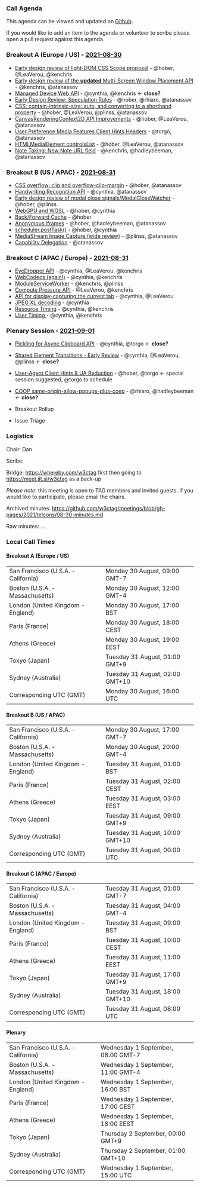 ### Call Agenda

This agenda can be viewed and updated on [Github](https://github.com/w3ctag/meetings/blob/gh-pages/2021/telcons/08-30-agenda.md).

If you would like to add an item to the agenda or volunteer to scribe please open a pull request against this agenda.

### Breakout A (Europe / US) - [2021-08-30](https://www.timeanddate.com/worldclock/converter.html?iso=20210830T160000&p1=224&p2=43&p3=136&p4=195&p5=26&p6=248&p7=240)

* [Early design review of light-DOM CSS Scope proposal](https://github.com/w3ctag/design-reviews/issues/593) - @hober, @LeaVerou, @kenchris
* [Early design review of the **updated** Multi-Screen Window Placement API](https://github.com/w3ctag/design-reviews/issues/602) - @kenchris, @atanassov
* [Managed Device Web API](https://github.com/w3ctag/design-reviews/issues/606) - @cynthia, @kenchris <- **close?**
* [Early Design Review: Speculation Rules](https://github.com/w3ctag/design-reviews/issues/611) - @hober, @rhiaro, @atanassov
* [CSS: contain-intrinsic-size: auto, and converting to a shorthand property](https://github.com/w3ctag/design-reviews/issues/624) - @hober, @LeaVerou, @plinss, @atanassov
* [CanvasRenderingContext2D API Improvements](https://github.com/w3ctag/design-reviews/issues/627) - @hober, @LeaVerou, @atanassov
* [User Preference Media Features Client Hints Headers](https://github.com/w3ctag/design-reviews/issues/632) - @torgo, @atanassov
* [HTMLMediaElement controlsList](https://github.com/w3ctag/design-reviews/issues/643) - @hober, @LeaVerou, @atanassov
* [Note Taking: New Note URL field](https://github.com/w3ctag/design-reviews/issues/648) - @kenchris, @hadleybeeman, @atanassov


### Breakout B (US / APAC) - [2021-08-31](https://www.timeanddate.com/worldclock/converter.html?iso=20210831T000000&p1=224&p2=43&p3=136&p4=195&p5=26&p6=248&p7=240)

* [CSS overflow: clip and overflow-clip-margin](https://github.com/w3ctag/design-reviews/issues/579) - @hober, @atanassov
* [Handwriting Recognition API](https://github.com/w3ctag/design-reviews/issues/591) - @cynthia, @atanassov
* [Early design review of modal close signals/ModalCloseWatcher](https://github.com/w3ctag/design-reviews/issues/594) - @hober, @plinss
* [WebGPU and WGSL](https://github.com/w3ctag/design-reviews/issues/626) - @hober, @cynthia
* [Back/Forward Cache](https://github.com/w3ctag/design-reviews/issues/628) - @hober
* [Anonymous iframes](https://github.com/w3ctag/design-reviews/issues/639) - @hober, @hadleybeeman, @atanassov
* [scheduler.postTask()](https://github.com/w3ctag/design-reviews/issues/647) - @hober, @cynthia
* [MediaStream Image Capture (wide review)](https://github.com/w3ctag/design-reviews/issues/651) - @plinss, @atanassov
* [Capability Delegation](https://github.com/w3ctag/design-reviews/issues/655) - @atanassov

### Breakout C (APAC / Europe) - [2021-08-31](https://www.timeanddate.com/worldclock/converter.html?iso=20210831T080000&p1=224&p2=43&p3=136&p4=195&p5=26&p6=248&p7=240)

* [EyeDropper API](https://github.com/w3ctag/design-reviews/issues/587) - @cynthia, @LeaVerou, @kenchris
* [WebCodecs (again!)](https://github.com/w3ctag/design-reviews/issues/612) - @cynthia, @kenchris
* [ModuleServiceWorker](https://github.com/w3ctag/design-reviews/issues/617) - @kenchris, @plinss
* [Compute Pressure API](https://github.com/w3ctag/design-reviews/issues/621) - @LeaVerou, @kenchris
* [API for display-capturing the current tab](https://github.com/w3ctag/design-reviews/issues/625) - @cynthia, @LeaVerou
* [JPEG XL decoding](https://github.com/w3ctag/design-reviews/issues/633) - @cynthia
* [Resource Timing](https://github.com/w3ctag/design-reviews/issues/641) - @cynthia, @kenchris
* [User Timing ](https://github.com/w3ctag/design-reviews/issues/642) - @cynthia, @kenchris

### Plenary Session - [2021-09-01](https://www.timeanddate.com/worldclock/converter.html?iso=20210901T150000&p1=224&p2=43&p3=136&p4=195&p5=26&p6=248&p7=240)

* [Pickling for Async Clipboard API](https://github.com/w3ctag/design-reviews/issues/636) - @cynthia, @torgo <- **close?**
* [Shared Element Transitions - Early Review](https://github.com/w3ctag/design-reviews/issues/631) - @cynthia, @LeaVerou, @plinss <- **close?**
* [User-Agent Client Hints & UA Reduction](https://github.com/w3ctag/design-reviews/issues/640) - @hober, @torgo <- special session suggested, @torgo to schedule
* [COOP same-origin-allow-popups-plus-coep](https://github.com/w3ctag/design-reviews/issues/649) - @rhiaro, @hadleybeeman <- **close?**


* Breakout Rollup
* Issue Triage

### Logistics

Chair: Dan

Scribe:

Bridge: https://whereby.com/w3ctag first then going to https://meet.jit.si/w3ctag as a back-up

*Please note*: this meeting is open to TAG members and invited guests. If you would like to participate, please email the chairs.

Archived minutes: https://github.com/w3ctag/meetings/blob/gh-pages/2021/telcons/08-30-minutes.md

Raw minutes: ...


### Local Call Times

#### Breakout A (Europe / US)

<table>
<tr><td> San Francisco (U.S.A. - California) <td> Monday 30 August, 09:00 GMT-7</td></tr>
<tr><td> Boston (U.S.A. - Massachusetts) <td> Monday 30 August, 12:00 GMT-4</td></tr>
<tr><td> London (United Kingdom - England) <td> Monday 30 August, 17:00 BST</td></tr>
<tr><td> Paris (France) <td> Monday 30 August, 18:00 CEST</td></tr>
<tr><td> Athens (Greece) <td> Monday 30 August, 19:00 EEST</td></tr>
<tr><td> Tokyo (Japan) <td> Tuesday 31 August, 01:00 GMT+9</td></tr>
<tr><td> Sydney (Australia) <td> Tuesday 31 August, 02:00 GMT+10</td></tr>
<tr><td> Corresponding UTC (GMT) <td> Monday 30 August, 16:00 UTC</td></tr>
</table>

#### Breakout B (US / APAC)

<table>
<tr><td> San Francisco (U.S.A. - California) <td> Monday 30 August, 17:00 GMT-7</td></tr>
<tr><td> Boston (U.S.A. - Massachusetts) <td> Monday 30 August, 20:00 GMT-4</td></tr>
<tr><td> London (United Kingdom - England) <td> Tuesday 31 August, 01:00 BST</td></tr>
<tr><td> Paris (France) <td> Tuesday 31 August, 02:00 CEST</td></tr>
<tr><td> Athens (Greece) <td> Tuesday 31 August, 03:00 EEST</td></tr>
<tr><td> Tokyo (Japan) <td> Tuesday 31 August, 09:00 GMT+9</td></tr>
<tr><td> Sydney (Australia) <td> Tuesday 31 August, 10:00 GMT+10</td></tr>
<tr><td> Corresponding UTC (GMT) <td> Tuesday 31 August, 00:00 UTC</td></tr>
</table>

#### Breakout C (APAC / Europe)

<table>
<tr><td> San Francisco (U.S.A. - California) <td> Tuesday 31 August, 01:00 GMT-7</td></tr>
<tr><td> Boston (U.S.A. - Massachusetts) <td> Tuesday 31 August, 04:00 GMT-4</td></tr>
<tr><td> London (United Kingdom - England) <td> Tuesday 31 August, 09:00 BST</td></tr>
<tr><td> Paris (France) <td> Tuesday 31 August, 10:00 CEST</td></tr>
<tr><td> Athens (Greece) <td> Tuesday 31 August, 11:00 EEST</td></tr>
<tr><td> Tokyo (Japan) <td> Tuesday 31 August, 17:00 GMT+9</td></tr>
<tr><td> Sydney (Australia) <td> Tuesday 31 August, 18:00 GMT+10</td></tr>
<tr><td> Corresponding UTC (GMT) <td> Tuesday 31 August, 08:00 UTC</td></tr>
</table>

#### Plenary

<table>
<tr><td> San Francisco (U.S.A. - California) <td> Wednesday 1 September, 08:00 GMT-7</td></tr>
<tr><td> Boston (U.S.A. - Massachusetts) <td> Wednesday 1 September, 11:00 GMT-4</td></tr>
<tr><td> London (United Kingdom - England) <td> Wednesday 1 September, 16:00 BST</td></tr>
<tr><td> Paris (France) <td> Wednesday 1 September, 17:00 CEST</td></tr>
<tr><td> Athens (Greece) <td> Wednesday 1 September, 18:00 EEST</td></tr>
<tr><td> Tokyo (Japan) <td> Thursday 2 September, 00:00 GMT+9</td></tr>
<tr><td> Sydney (Australia) <td> Thursday 2 September, 01:00 GMT+10</td></tr>
<tr><td> Corresponding UTC (GMT) <td> Wednesday 1 September, 15:00 UTC</td></tr>
</table>
